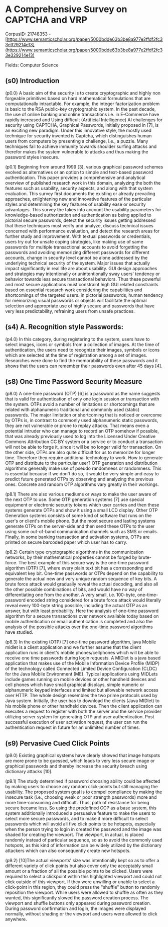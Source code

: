 # A Comprehensive Survey on CAPTCHA and VRP

CorpusID: 21748353 - [https://www.semanticscholar.org/paper/5000bdde63b3be8a977e2ffdf2fc33e329214e13](https://www.semanticscholar.org/paper/5000bdde63b3be8a977e2ffdf2fc33e329214e13)

Fields: Computer Science

## (s0) Introduction
(p0.0) A basic aim of the security is to create cryptographic and highly non forgeable primitives based on hard mathematical formulations that are computationally intractable. For example, the integer factorization problem is basic to the RSA public-key cryptographic system. In the past decade, the use of online banking and online transactions i.e. in E-Commerce have rapidly increased and Using difficult (Artificial Intelligence) AI challenges for security using CAPTCHA, Graphical Passwords, initially proposed in [7], is an exciting new paradigm. Under this innovative style, the mostly used technique for security invented is Captcha, which distinguishes human users from computers by presenting a challenge, i.e., a puzzle. Many techniques fail to achieve immunity towards shoulder surfing attacks and therefor makes the system vulnerable to attacks and thus making the password styles insecure.

(p0.1) Beginning from around 1999 [3], various graphical password schemes evolved as alternatives or an option to simple and text-based password authentication. This paper provides a comprehensive and analytical overview of published research work in this domain, analyzing the both the features such as usability, security aspects, and along with that system evaluation. This survey first documents the existing or already prevailing approaches, enlightening new and innovative features of the particular styles and determining the key features of usability ease or security advantages. This survey the takes into account the usability parameters for knowledge-based authorization and authentication as being applied to pictorial secure passwords, detect the security issues getting addressed that these techniques must verify and analyze, discuss technical issues concerned with performance evaluation, and detect the research areas for further study and improvement. With textual passwords or credentials, users try out for unsafe coping strategies, like making use of same passwords for multiple transactional accounts to avoid forgetting the passwords and avoiding memorizing different passwords for different accounts, change in security level cannot be alone addressed by the underlying technical security of the system. Major issues that actually impact significantly in real life are about usability. GUI design approaches and strategies may intentionally or unintentionally sway users' tendency or behavior towards less secure transactional behaviors. Thus these powerful and most secure applications must constraint high GUI related constraints based on essential research work considering the capabilities and shortcomings of the targeted users. In pictorial passwords, human tendency for memorizing visual passwords or objects will facilitate the optimal selection and appropriate use of highly secure and passwords that have very less predictability, refraining users from unsafe practices.
## (s4) A. Recognition style Passwords:
(p4.0) In this category, during registering to the system, users have to select images, icons or symbols from a collection of images. At the time of authentication, the users need to recognize their images, symbols or icons which are selected at the time of registration among a set of images. Researches were done to find the memorability of these passwords and it shows that the users can remember their passwords even after 45 days [4].
## (s8) One Time Password Security Measure
(p8.0) A one-time password (OTP) [6] is a password as the name suggests that is valid for authentication of only one login session or transaction with the system. OTPs avoid a number of limitations or shortcomings that are related with alphanumeric traditional and commonly used (static) passwords. The major limitation or shortcoming that is noticed or overcome by OTPs is, in contrast to commonly used alphanumeric static passwords, they are not vulnerable or prone to replay attacks. That means even a potential intruder who can manage to record an OTP somehow if possible, that was already previously used to log into the Licensed Under Creative Commons Attribution CC BY system or a service or to conduct a transaction will not be able to forge it, since it will be no longer valid for transaction. On the other side, OTPs are also quite difficult for us to memorize for longer time. Therefore they require additional technology to work. How to generate OTP and distribute to the particular user? OTP generation and distribution algorithms generally make use of pseudo randomness or randomness. This is essential because if we don't do so, it would be very simple and easy to predict future generated OTPs by observing and analyzing the previous ones. Concrete and random OTP algorithms vary greatly in their workings.

(p8.1) There are also various mediums or ways to make the user aware of the next OTP to use. Some OTP generation systems [7] use special equipment or electronic security tokens which user carries and then these systems generate OTPs and show it using a small LCD display. Other OTP Generation systems consists of some kind of software that runs on the user's or client's mobile phone. But the most secure and lasting systems generate OTPs on the server-side and then send these OTPs to the user using some out-of-band communication channels such as SMS or emails. Finally, in some banking transaction and activation systems, OTPs are printed on secure barcoded paper which user has to carry.

(p8.2) Certain type cryptographic algorithms in the communication networks, by their mathematical properties cannot be forged by brute-force. The best example of this secure way is the one-time password algorithm (OTP) [7], where every plain text bit has a corresponding and equivalent key bit. One-time passwords or OTPs depend on the capability to generate the actual new and very unique random sequence of key bits. A brute force attack would gradually reveal the actual decoding, and also all the other possible combinations of bits, and would have no way of differentiating one from the another. A very small, i.e. 100-byte, one-time-password encoded string considered for a brute force attack would literally reveal every 100-byte string possible, including the actual OTP as an answer, but with least probability. Here the analysis of one-time password algorithm for a secure transactions over network available today based on mobile authentication or email authentication is completed and also the analysis of the possible attacks over the one-time password algorithms have studied.

(p8.3) In the existing (OTP) [7] one-time password algorithm, java Mobile midlet is a client application and we further assume that the client application runs in client's mobile phones/cellphones which will be able to receive one time passwords during login requests. A MIDlet is a java based application that makes use of the Mobile Information Device Profile (MIDP) of the technology called Connected Limited Device Configuration (CLDC) for the Java Mobile Environment (ME). Typical applications using MIDLets include games running on mobile devices or other handheld devices and cell phones which have small graphical displays, simple numeric or alphanumeric keypad interfaces and limited but allowable network access over HTTP. The whole design resembles the two prime protocols used by Java system. Initially, the user has to download the clients (Java MIDlet) to his mobile phone or other handheld devices. Then the client application can executes a request to register with both the server and the service provider utilizing server system for generating OTP and user authentication. Post successful execution of user activation request, the user can run the authentication request in future for an unlimited number of times.
## (s9) Pervasive Cued Click Points
(p9.0) Existing graphical systems have clearly showed that image hotspots are more prone to be guessed, which leads to very less secure image or graphical passwords and thereby increase the security breach using dictionary attacks [10].

(p9.1) The study determined if password choosing ability could be affected by making users to choose any random click-points but still managing the usability. The proposed system goal is to compel compliance by making the insecure task (i.e., choosing weak or poor strength passwords) more and more time-consuming and difficult. Thus, path of resistance for being secure became less. So using the predefined CCP as a base system, this system additionally introduced a persuasive feature to make the users to select more secure passwords, and to make it more difficult to select passwords which will avoid all five click points to be hotspots, especially when the person trying to login in created the password and the image was shaded for creating the viewport. The viewport, in actual, is placed randomly instead of particular sequence, so as to avoid the commonly used hotspots, as this kind of information can be widely utilized by the dictionary attackers which can also consequently create new hotspots.

(p9.2) [10]The actual viewports' size was intentionally kept so as to offer a different variety of click points but also cover only the acceptably small amount or a fraction of all the possible points to be clicked. Users were required to select a clickpoint within this highlighted viewport and could not click outside of this viewport. If they were unwilling or unable to select a click-point in this region, they could press the "shuffle" button to randomly reposition the viewport. While users were allowed to shuffle as often as they wanted, this significantly slowed the password creation process. The viewport and shuffle buttons only appeared during password creation. During password confirmation and login, the images were displayed normally, without shading or the viewport and users were allowed to click anywhere.
